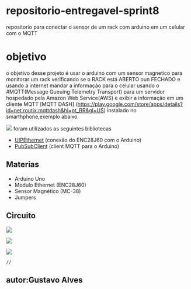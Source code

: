 # repositorio-entregavel-sprint8
repositorio para conectar o sensor de um rack com arduino em um celular com o MQTT
# objetivo

o objetivo desse projeto é usar o arduino com um sensor magnetico para monitorar um rack verificando se o RACK está ABERTO oun FECHADO e usando a internet mandar a informação para o celular usando o #MQTT(Message Queuing Telemetry Transport) para um servidor hospedado pela Amazon Web Service(AWS) e exibir a informação em um cliente MQTT [MQTT DASH] (https://play.google.com/store/apps/details?id=net.routix.mqttdash&hl=pt_BR&gl=US) instalado no smarthphone,exemplo abaixo

![](https://camo.githubusercontent.com/7beef2d4780d87a603d7de49b2da0467c8537dff96575b628a04bd4010ebb1cc/68747470733a2f2f692e696d6775722e636f6d2f4d576870586b562e706e67)
foram utilizados as seguintes bibliotecas
* [UIPEthernet](https://github.com/UIPEthernet/UIPEthernet) (conexão do ENC28J60 com o Arduino) 
* [PubSubClient](https://pubsubclient.knolleary.net/) (client MQTT para o Arduino)

## Materias

* Arduino Uno
* Modulo Ethernet (ENC28J60)
* Sensor Magnético (MC-38)
* Jumpers

## Circuito


![](https://camo.githubusercontent.com/ad1da211b35b60b23fb095a64e76dc6504d0c3229e853bd82a69a4d5d27bbb88/68747470733a2f2f692e696d6775722e636f6d2f594947477453472e706e67)


[![](https://camo.githubusercontent.com/a80d00f23720d0bc9f55481cfcd77ab79e141606829cf16ec43f8cacc7741e46/68747470733a2f2f696d672e736869656c64732e696f2f62616467652f4c696e6b6564496e2d3030373742353f7374796c653d666f722d7468652d6261646765266c6f676f3d6c696e6b6564696e266c6f676f436f6c6f723d7768697465)](https://www.linkedin.com/in/gustavo-alves-de-siqueira-9611b8206/)

[![](https://camo.githubusercontent.com/be08f7a1c998ec3e477fd0d3cc0e7fa39255cce4e77daf537e80c0f33e4d87d0/68747470733a2f2f696d672e736869656c64732e696f2f62616467652f4d6963726f736f66745f4f75746c6f6f6b2d3030373844343f7374796c653d666f722d7468652d6261646765266c6f676f3d6d6963726f736f66742d6f75746c6f6f6b266c6f676f436f6c6f723d7768697465)](https://gustavoaclion@gmail.com)


    //
## autor:Gustavo Alves
